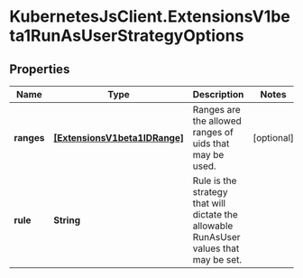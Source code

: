 # KubernetesJsClient.ExtensionsV1beta1RunAsUserStrategyOptions

## Properties
Name | Type | Description | Notes
------------ | ------------- | ------------- | -------------
**ranges** | [**[ExtensionsV1beta1IDRange]**](ExtensionsV1beta1IDRange.md) | Ranges are the allowed ranges of uids that may be used. | [optional] 
**rule** | **String** | Rule is the strategy that will dictate the allowable RunAsUser values that may be set. | 


